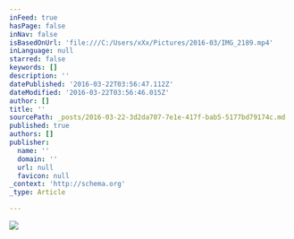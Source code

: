 ```yaml
---
inFeed: true
hasPage: false
inNav: false
isBasedOnUrl: 'file:///C:/Users/xXx/Pictures/2016-03/IMG_2189.mp4'
inLanguage: null
starred: false
keywords: []
description: ''
datePublished: '2016-03-22T03:56:47.112Z'
dateModified: '2016-03-22T03:56:46.015Z'
author: []
title: ''
sourcePath: _posts/2016-03-22-3d2da707-7e1e-417f-bab5-5177bd79174c.md
published: true
authors: []
publisher:
  name: ''
  domain: ''
  url: null
  favicon: null
_context: 'http://schema.org'
_type: Article

---
```

![](https://the-grid-user-content.s3-us-west-2.amazonaws.com/4b827f26-8649-47a5-b72a-40fd652bdad9.gif)